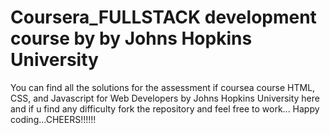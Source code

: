 # Coursera_FULLSTACK development course by by Johns Hopkins University
You can find all the solutions for the assessment if coursea course HTML, CSS, and Javascript for Web Developers
by Johns Hopkins University here and if u find any difficulty fork the repository and feel free to work...
Happy coding...CHEERS!!!!!!
